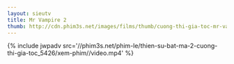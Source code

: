 ```yaml
---
layout: sieutv
title: Mr Vampire 2
thumb: http://cdn.phim3s.net/images/films/thumb/cuong-thi-gia-toc-mr-vampire-2-1986.jpg
---
```

{% include jwpadv src='//phim3s.net/phim-le/thien-su-bat-ma-2-cuong-thi-gia-toc_5426/xem-phim//video.mp4' %}